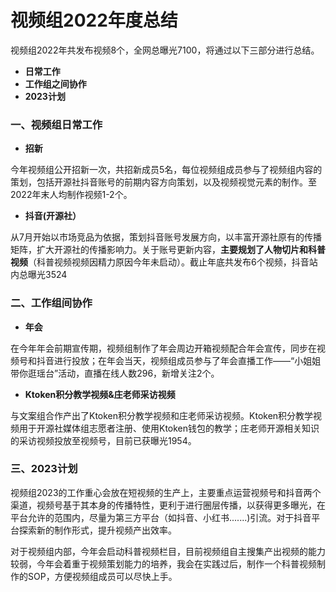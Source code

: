 # 视频组2022年度总结

视频组2022年共发布视频8个，全网总曝光7100，将通过以下三部分进行总结。

- **日常工作**
- **工作组之间协作**
- **2023计划**

### 一、视频组日常工作

- **招新**

今年视频组公开招新一次，共招新成员5名，每位视频组成员参与了视频组内容的策划，包括开源社抖音账号的前期内容方向策划，以及视频视觉元素的制作。至2022年末人均制作视频1-2个。

- **抖音(开源社）**

从7月开始以市场竞品为依据，策划抖音账号发展方向，以丰富开源社原有的传播矩阵，扩大开源社的传播影响力。关于账号更新内容，**主要规划了人物切片和科普视频**（科普视频视频因精力原因今年未启动）。截止年底共发布6个视频，抖音站内总曝光3524

### 二、工作组间协作

- **年会**

在今年年会前期宣传期，视频组制作了年会周边开箱视频配合年会宣传，同步在视频号和抖音进行投放；在年会当天，视频组成员参与了年会直播工作——“小姐姐带你逛瑶台”活动，直播在线人数296，新增关注2个。

- **Ktoken积分教学视频&庄老师采访视频**

与文案组合作产出了Ktoken积分教学视频和庄老师采访视频。Ktoken积分教学视频用于开源社媒体组志愿者注册、使用Ktoken钱包的教学；庄老师开源相关知识的采访视频投放至视频号，目前已获曝光1954。

### 三、2023计划

视频组2023的工作重心会放在短视频的生产上，主要重点运营视频号和抖音两个渠道，视频号基于其本身的传播特性，更利于进行圈层传播，以获得更多曝光，在平台允许的范围内，尽量为第三方平台（如抖音、小红书.......)引流。对于抖音平台探索新的制作形式，提升视频产出效率。

对于视频组内部，今年会启动科普视频栏目，目前视频组自主搜集产出视频的能力较弱，今年会着重于视频策划能力的培养，我会在实践过后，制作一个科普视频制作的SOP，方便视频组成员可以尽快上手。
